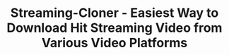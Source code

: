---
title: Streaming-Cloner - Easiest Way to Download Hit Streaming Video from Various Video Platforms
metaItems: # seo 内容
  - name: description
    content: Streaming-Cloner is a professional software for you to download most popular online videos from various streaming websites. It is convenient for you to create and share your video contents.
  - name: keywords
    content: Streaming-Cloner, streaming download
layout: fluid
template: product
pagify: true #页面化
type: software
model: sic
name: Streaming-Cloner Ultimate
logo:
  iconUrl: 
boxes:
  - imageUrl: sicu-box-ultimate.png #默认盒子图
desc:
  shortText: Download HD videos from a variety of streaming platforms and enjoy your videos offline.
  longText: |
    Streaming-Cloner is a professional software for you to download most popular online videos from various streaming websites. It is convenient for you to create and share your video contents.
mainBanner:
  name: main-banner
  overflow: hidden
  title: Streaming-Cloner
  subtitle: Comprehensive online video downloading software.
  text: Download most popular online videos from various streaming websites. It is convenient for you to create and share your video contents.
  bgStyle:
    opacity: .15
    imageUrl: banner-bg1.jpg
  mainImage:
    imageUrl: person-banner.png
  shapeLump:
    - imageUrl: icons/amzn.png
      class: shape5
    - imageUrl: icons/nflx.png
      class: shape4   
  button:
    prefixIcon: win  
    text: Try it Now
    path: https://www.opencloner.com/download/streaming-cloner.exe
    note: Permanent Free Trial    
  learnMore: 
    text: Learn More
    path: https://www.dvd-cloner.com/streaming-download/
bannerVideo:
  name: video
  active: true
  container: container-fluid
  bodyZindex: false
  additionClass: position-relative text-center text-light
  bgStyle: 
    default: dark
    positionY: center
    imageUrl: sic-video-poster.jpg  
    overlay:
      variant: dark
  video:
    title: Video Guide
    url: https://static.opencloner.com/video/sic-promo-v1.0.mp4
  iconGird: 2
  iconClass: 
  iconWidth: 75 #25 50 75 100 默认是100          
funFacts:
  name: fun-facts
  overflow: hidden
  sectionClass: bg-white funfacts-area
  container: container
  paddingY: 8
  numUnit:   
  bgStyle:
    imageUrl: map.png 
    size: contain 
  items:
    - value: 150000
      name: Downloads
    - value: 12000
      name: Subscriptions    
    - value: 10000
      name: Monthly Impressions 
videoPlatforms:
  name: video-platforms
  overflow: hidden
  sectionClass: bg-white
  container: container
  paddingY: 4
  numUnit: K
  title: Supported Streaming Video Platforms
  bar: false
  items:
    - title: AMZN
      imageUrl: icons/amzn.png
      text: Streaming-Cloner AZ Downloader is a powerful streaming video download software for you to download seas of movies, TV shows and trailers from AMZN Prime Video.
    - title: NFLX
      imageUrl: icons/nflx.png
      text: Streaming-Cloner NF Downloader is a powerful online video downloader for you to download movies, TV shows and previews from NFLX with Full HD 1080p quality very fast.
orderList:
  name: order_list
  overflow: hidden
  container: container
  sectionClass: bg-eef6fd
  paddingY: 6
  additionClass: 
  switchText: Buy Life-Time
  subscription:
    separationText: Or
    switchText: Choose a Plan
    bottomText: Starting at $9.9/Mon
    tips:
      - Automatic renewal, cancel at any time.
      - 12/7 Support
  iconGird: 2
  iconGirdMObile: 1 #覆写默认col规则   
  iconGirdClass: mb-lg-4         
  items:                      
    - text: 
      name: Streaming-Cloner NF Downloader
      imageUrl: sicnf-box.png
      iconUrl: sicn2021-logo-n.png
      price: 99.9
      buyLink: test 
      id: 744747
      subscriptions:
        - price: 9.9
          id: 744738
          text: Monthly Plan
        - price: 24.9
          id: 744739
          text: 3-Month Plan
        - price: 42.9
          id: 744740
          text: 6-Month Plan
        - price: 79.9
          id: 744741
          text: Yearly Plan  
    - text: 
      id: 744749
      name: Streaming-Cloner AZ Downloader
      imageUrl: sicaz-box.png  
      iconUrl: sica2021-logo-a.png
      price: 99.90
      buyLink: test 
      subscriptions:
        - price: 9.9
          id: 744742
          text: Monthly Plan
        - price: 24.9
          id: 744743
          text: 3-Month Plan
        - price: 42.9
          id: 744744
          text: 6-Month Plan
        - price: 79.9
          id: 744745
          text: Yearly Plan
    - text: 
      id: 755362
      name: Streaming-Cloner DP Downloader
      imageUrl: sicdp-box.png  
      iconUrl: sicd2021-logo.png
      price: 99.90
      buyLink: test 
      subscriptions:
        - price: 9.9
          id: 755364
          text: Monthly Plan
        - price: 24.9
          id: 755365
          text: 3-Month Plan
        - price: 42.9
          id: 755366
          text: 6-Month Plan
        - price: 79.9
          id: 755367
          text: Yearly Plan          
    - text: 
      name: Streaming-Cloner Ultimate
      imageUrl: sicu-box-ultimate.png
      price: 179.50
      buyLink: test
      id: 744746
      tips: #覆写
        - All-In-One Online Streaming Video Downloader
        - One-time payment
        - Unlimited free upgrades for lifetime
        - In addition to AMZN and NFLX, more platforms will be supported for free.
        - 30 Days Money Back Guarantee
        - 12/7 Support          
#      subscriptions:
#        - price: 179.9
#          id: 744736
#          text: Yearly Plan
#          buyLink: test   
#          title: Long-term VIP 
#          subtitle: 7 Days Free Trial with Full Features            
banner:
  name: banner
  overflow: hidden
  container: container
  sectionClass: bg-gradient text-white
  paddingY: 6
  bodyZindex: true
  additionClass: text-center
  title: More Streaming Video Platforms Will be Supported Soon
  bar: false
#  button:
#    text: Join to Get Update
#    variant: outline-light
#    path: /order
  bgStyle:
    imageUrl: banner_bg_clouds.png
    positionX: center
    opacity: 0.4
# easyToUse:
#   name: easy to Use
#   overflow: hidden
#   container: container
#   sectionClass: bg-white
#   paddingY: 6
#   additionClass: 
#   title: Super Easy to Use
#   bar: false
#   template: 
#     type: slider
#   items:
#     - title: Find your Favorite Video
#       imageUrl: screenshot/os_screenshot.png
#     - title: One Click to Download
#       imageUrl: https://static.cloner-alliance.com/image/web/ca-998p_specs_box.jpg
#     - title: Get Videos within Minutes
#       imageUrl: screenshot/os_screenshot.png
whyChoose:
  name: why-choose
  overflow: hidden
  container: container
  sectionClass: bg-white
  paddingY: 6
  additionClass: 
  title: Why Choose Streaming-Cloner
  textTop: Compared with competing products, Streaming-Cloner is the most comprehensive online video downloading solution which allows you to download videos from AMZN Prime Video, NFLX and other streaming websites (More will be supported soon such as Disney+). It is convenient for you to create and build your own video library across multiple video platforms.
  mainImage:
    imageUrl: why-choose-man.png
  widget:
    type: wow-image
    images:
      - imageUrl: icons/Checked.png 
        wow:
          fade: fadeIn   
        style: 'top: 240px'    
      - imageUrl: icons/hand.png
        wow:
          fade: fadeInUp
        style: 'top: 300px'
  template: 
    type: whyChoose
  button:
    prefixIcon: win  
    text: Try it Now
    href: https://www.opencloner.com/download/streaming-cloner.exe
    note: Permanent Free Trial
  items:
    - title: Lightning Speed
      text: Greatly increase the downloading speed through multi-thread encoding method.    
      imageUrl: icons/faster.png
    - title: Real 1080p Download
      text: Directly download HD video from the streaming video platform and save videos as MP4 and MKV files. Not lagging screen recording.  
      imageUrl: icons/1080p-download.png
    - title: High-fidelity Audio Supported
      text: Download multiple audio tracks and original 5.1 surround sound. Keep the best experience of watching videos.
      imageUrl: icons/multi-track.png
    - title: DRM Removed
      text: Get the HD video with DRM removed to facilitate your sharing and re-creation.
      imageUrl: icons/drm.png
    - title: Robust and Steady
      text: Runs more effectively and stably as a C++ written software program.
      imageUrl: icons/safe-security.png
    - title: Live Chat 7*12
      text: We provide ticket and live chat services. Help customers solve problems at any time. 
      imageUrl: icons/live-chat.png   
topVideo:
  name: top_video
  active: true
  container: container
  title: Top Streaming Video Downloading List
  textTop: Updated on {time}
  additionClass: position-relative text-left 
  items:
    - title: List of Supported NFLX Videos 
      more:
        text: Learn More
        kbUrl: nflx-movies-series-streaming-videos.html
      list:
        - text: The Lost Daughter [2021 Movie]
          kbUrl: how-to-download-nflx-movie-the-lost-daughter-in-mp4-format.html          
        - text: The Witcher - Season 2 [2021 TV Series]
          kbUrl: how-to-download-nflx-original-series-the-witcher-season-2.html
        - text: The Power of the Dog [2021 Movie]
          kbUrl: how-to-download-nflx-original-movie-the-power-of-the-dog.html          
        - text: Don't Look Up [2021 Movie]
          kbUrl: how-to-download-nflx-original-movie-dont-look-up-in-mp4-format.html
        - text: Red Notice [2021 Movie]
          kbUrl: how-to-download-nflx-original-movie-red-notice.html
        - text: Arcane [2021 TV Series]
          kbUrl: how-to-download-nflx-original-series-arcane.html
        - text: tick, tick…BOOM! [2021 Movie]
          kbUrl: how-to-download-nflx-original-movie-tick-tick-boom.html        
    - title: List of Supported AMZN Prime Videos
      more:
        text: Learn More
        kbUrl: amzn-movies-series-streaming-videos.html
      list:
        - text: Ghostbusters - Afterlife [2022 Movie]
          kbUrl: how-to-download-amzn-prime-video-movie-ghostbusters-in-mp4-format.html
        - text: Resident Evil - Welcome to Raccoon City [2021 Movie]
          kbUrl: how-to-download-amzn-prime-video-movie-resident-evil-welcome-to-raccoon-city.html  
        - text: 1883 [2021 TV Series]
          kbUrl: how-to-download-series-1883-episode-1-on-amzn-prime-video-in-mp4-format.html
        - text: No Time To Die [2021 Movie]
          kbUrl: how-to-download-amzn-prime-video-movie-no-time-to-die.html      
        - text: The Wheel of Time [2021 TV Series]
          kbUrl: how-to-download-amzn-prime-video-original-series-the-wheel-of-time.html
        - text: The Expanse - Season 6 [2021 TV Series]
          kbUrl: how-to-download-amzn-prime-video-original-series-the-expanse-season-6.html
        - text: Shang-Chi and the Legend of the Ten Rings [2021 Movie]
          kbUrl: how-to-download-amzn-prime-video-movie-shang-chi-and-the-legend-of-the-ten-rings.html                    
feedback:
  name: feedback
  overflow: hidden
  container: container
  sectionClass: bg-eef6fd
  paddingY: 6
  additionClass: 
  iconGirdMObile: 1 #覆写默认col规则   
  title: What Users Saying
  items:
    - text: Streaming-Cloner is a strong tool for me to download movies from NFLX. I can't wait to introduce this great software to my friends.
      name: David Brown
      iconUrl: author/author1.jpg
    - text: I love your AMZN Prime Video downloader as it is very fast and works smoothly. I can also select to keep all audio tracks and subtitles.
      name: Oscar Smith
      iconUrl: author/author2.jpg
    - text: I've never used such a powerful tool which saves me a lot of money and time. It downloads fast and the video has very good quality. Excellent software and customer service.
      name: Sarah Jonathan
      iconUrl: author/author3.jpg   
youtubeArea:
  name: Video Guide
  active: true
  container: container-fluid
  title: Video Guide
  additionClass: position-relative text-center text-light
  bgStyle: 
    default: dark
    imageUrl: blue-creative-bg.gif  
  icon:
    - youtubeID: 8UtHJRzhpXg
  iconGird: 2
  iconClass: 
  iconWidth: 75 #25 50 75 100 默认是100         
faq:
  name: faq
  overflow: hidden
  container: container
  sectionClass: bg-white
  paddingY: 6
  additionClass: 
  title: FAQ
  items:      
    - title: 'What videos can the software download?'
      value: 'It supports downloading movies, TV shows, trailers, etc.'      
    - title: 'Does it support downloading 5.1 audio tracks?'
      value: 'Yes, it supports downloading 5.1 dolby audio tracks.'
    - title: 'How do I download HD video content?'
      value: 'By default, it will download the highest quality video available, if you want to download HD content, you need to log in a NFLX account that allows you to watch videos in high definition(HD), and please also make sure your PC is capable of displaying HD content.'
    - title: 'Why does it need recoding during the download?'
      value: 'DRM removal needs decoding, and the decoded videos need to be recoded to H.264.'
    - title: 'Can the downloaded file be MKV?'
      value: 'Yes, it supports downloading to either MP4 or MKV.'
    - title: 'Does Streaming Cloner support GPU acceleration when transcoding?'
      value: 'Yes. NVIDIA, AMD, and INTEL graphic cards support GPU acceleration.'
contactUs:
  name: contact-us
  container: container-fluid
  title: Our Development and Support Team
  imageUrl: contact-us.jpg
  text: We are open to your suggestions or any problems about our products.
  button: 
    text: Contact Us
    path: /contact/
---